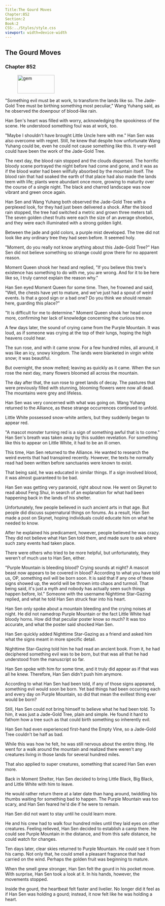 ```yaml
---
Title:The Gourd Moves 
Chapter:852 
Section:2 
Book:2 
CSS:../Styles/style.css 
viewport: width=device-width
---
```

  
## The Gourd Moves
### Chapter 852
  
<figure>
	<img src="../Images/gem.gif" alt="gem" id="gem" width="120" height="60" />
</figure>
  

  
"Something evil must be at work, to transform the lands like so. The Jade-Gold Tree must be birthing something most peculiar," Wang Yuhang said, as he observed the downpour of blood-like rain.

Han Sen's heart was filled with worry, acknowledging the spookiness of the scene. He understood something foul was at work, too.

"Maybe I shouldn't have brought Little Uncle here with me." Han Sen was also overcome with regret. Still, he knew that despite how unfortunate Wang Yuhang could be, even he could not cause something like this. It very-well could have been the work of the Jade-Gold Tree.

The next day, the blood rain stopped and the clouds dispersed. The horrific bloody scene portrayed the night before had come and gone, and it was as if the blood water had been willfully absorbed by the mountain itself. The blood rain that had soaked the earth of that place had also made the lands teem with life; plants were abundant once more, growing to maturity over the course of a single night. The black and charred landscape was now vibrant and green once again.

Han Sen and Wang Yuhang both observed the Jade-Gold Tree with a perplexed look, for they had just been delivered a shock. After the blood rain stopped, the tree had switched a metric and grown three meters tall. The seven golden chest fruits were each the size of an average shoebox, and they were each illuminated with a strong golden light.

Between the jade and gold colors, a purple mist developed. The tree did not look like any ordinary tree they had seen before. It seemed holy.

"Moment, do you really not know anything about this Jade-Gold Tree?" Han Sen did not believe something so strange could grow there for no apparent reason.

Moment Queen shook her head and replied, "If you believe this tree's existence has something to do with me, you are wrong. And for it to be here like so, I truly cannot explain the reason why."

Han Sen eyed Moment Queen for some time. Then, he frowned and said, "Well, the chests have yet to mature, and we've just had a spout of weird events. Is that a good sign or a bad one? Do you think we should remain here, guarding this place?"

"It is difficult for me to determine." Moment Queen shook her head once more, confirming her lack of knowledge concerning the curious tree.

A few days later, the sound of crying came from the Purple Mountain. It was loud, as if someone was crying at the top of their lungs, hoping the high heavens could hear.

The sun rose, and with it came snow. For a few hundred miles, all around, it was like an icy, snowy kingdom. The lands were blanketed in virgin white snow; it was beautiful.

But overnight, the snow melted; leaving as quickly as it came. When the sun rose the next day, many flowers bloomed all across the mountain.

The day after that, the sun rose to greet lands of decay. The pastures that were previously filled with stunning, blooming flowers were now all dead. The mountains were grey and lifeless.

Han Sen was very concerned with what was going on. Wang Yuhang returned to the Alliance, as these strange occurrences continued to unfold.

Little White possessed snow-white antlers, but they suddenly began to appear red.

"A mascot monster turning red is a sign of something awful that is to come." Han Sen's breath was taken away by this sudden revelation. For something like this to appear on Little White, it had to be an ill omen.

This time, Han Sen returned to the Alliance. He wanted to research the weird events that had transpired recently. However, the texts he normally read had been written before sanctuaries were known to exist.

That being said, he was educated in similar things. If a sign involved blood, it was almost guaranteed to be bad.

Han Sen was getting very paranoid, right about now. He went on Skynet to read about Feng Shui, in search of an explanation for what had been happening back in the lands of his shelter.

Unfortunately, few people believed in such ancient arts in that age. But people did discuss supernatural things on forums. As a result, Han Sen made a post on Skynet, hoping individuals could educate him on what he needed to know.

After he explained his predicament, however, people believed he was crazy. They did not believe what Han Sen told them, and made sure to ask where such zany events had taken place.

There were others who tried to be more helpful, but unfortunately, they weren't of much use to Han Sen, either.

"Purple Mountain is bleeding blood? Crying sounds at night? A mascot beast now appears to be covered in blood? According to what you have told us, OP, something evil will be born soon. It is said that if any one of these signs showed up, the world will be thrown into chaos and turmoil. That being said, it's just a myth and nobody has actually seen such things happen before, lol." Someone with the username Nighttime Star-Gazing replied, and what he told Han Sen struck fear into his heart.

Han Sen only spoke about a mountain bleeding and the crying noises at night. He did not namedrop Purple Mountain or the fact Little White had bloody horns. How did that peculiar poster know so much? It was too accurate, and what the poster said shocked Han Sen.

Han Sen quickly added Nighttime Star-Gazing as a friend and asked him what the signs meant in more specific detail.

Nighttime Star-Gazing told him he had read an ancient book. From it, he had deciphered something evil was to be born, but that was all that he had understood from the manuscript so far.

Han Sen spoke with him for some time, and it truly did appear as if that was all he knew. Therefore, Han Sen didn't push him anymore.

According to what Han Sen had been told, if any of those signs appeared, something evil would soon be born. Yet bad things had been occurring each and every day on Purple Mountain, so did that mean the evillest thing ever would be born?

Still, Han Sen could not bring himself to believe what he had been told. To him, it was just a Jade-Gold Tree, plain and simple. He found it hard to fathom how a tree such as that could birth something so inherently evil.

Han Sen had even experienced first-hand the Empty Vine, so a Jade-Gold Tree couldn't be half as bad.

While this was how he felt, he was still nervous about the entire thing. He went for a walk around the mountain and realized there weren't any creatures living in those lands for several hundred miles.

That also applied to super creatures, something that scared Han Sen even more.

Back in Moment Shelter, Han Sen decided to bring Little Black, Big Black, and Little White with him to leave.

He would rather return there at a later date than hang around, twiddling his thumbs waiting for something bad to happen. The Purple Mountain was too scary, and Han Sen feared he'd die if he were to remain.

Han Sen did not want to stay until he could learn more.

He and his crew had to walk four hundred miles until they laid eyes on other creatures. Feeling relieved, Han Sen decided to establish a camp there. He could see Purple Mountain in the distance, and from this safe distance, he could watch for changes.

Ten days later, clear skies returned to Purple Mountain. He could see it from his camp. Not only that, he could smell a pleasant fragrance that had carried on the wind. Perhaps the golden fruit was beginning to mature.

When the smell grew stronger, Han Sen felt the gourd in his pocket move. With surprise, Han Sen took a look at it. In his hands, however, the movements stopped.

Inside the gourd, the heartbeat felt faster and livelier. No longer did it feel as if Han Sen was holding a gourd; instead, it now felt like he was holding a heart.